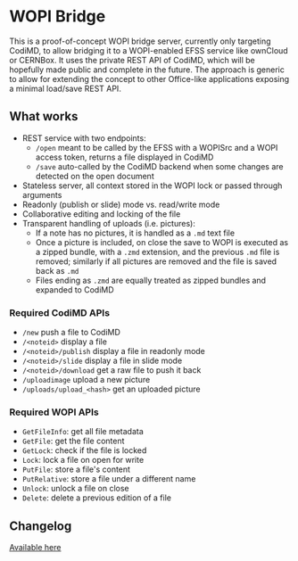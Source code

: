 # WOPI Bridge

This is a proof-of-concept WOPI bridge server, currently only targeting CodiMD, to allow bridging it to a WOPI-enabled EFSS service like ownCloud or CERNBox. It uses the private REST API of CodiMD, which will be hopefully made public and complete in the future. The approach is generic to allow for extending the concept to other Office-like applications exposing a minimal load/save REST API.

## What works
* REST service with two endpoints:
  - `/open`   meant to be called by the EFSS with a WOPISrc and a WOPI access token, returns a file displayed in CodiMD
  - `/save`   auto-called by the CodiMD backend when some changes are detected on the open document
* Stateless server, all context stored in the WOPI lock or passed through arguments
* Readonly (publish or slide) mode vs. read/write mode
* Collaborative editing and locking of the file
* Transparent handling of uploads (i.e. pictures):
  * If a note has no pictures, it is handled as a `.md` text file
  * Once a picture is included, on close the save to WOPI is executed as a zipped bundle, with a `.zmd` extension, and the previous `.md` file is removed; similarly if all pictures are removed and the file is saved back as `.md`
  * Files ending as `.zmd` are equally treated as zipped bundles and expanded to CodiMD

### Required CodiMD APIs
* `/new`                    push a file to CodiMD
* `/<noteid>`               display a file
* `/<noteid>/publish`       display a file in readonly mode
* `/<noteid>/slide`         display a file in slide mode
* `/<noteid>/download`      get a raw file to push it back
* `/uploadimage`            upload a new picture
* `/uploads/upload_<hash>`  get an uploaded picture

### Required WOPI APIs
* `GetFileInfo`: get all file metadata
* `GetFile`: get the file content
* `GetLock`: check if the file is locked
* `Lock`: lock a file on open for write
* `PutFile`: store a file's content
* `PutRelative`: store a file under a different name
* `Unlock`: unlock a file on close
* `Delete`: delete a previous edition of a file

## Changelog

[Available here](CHANGELOG.md)
